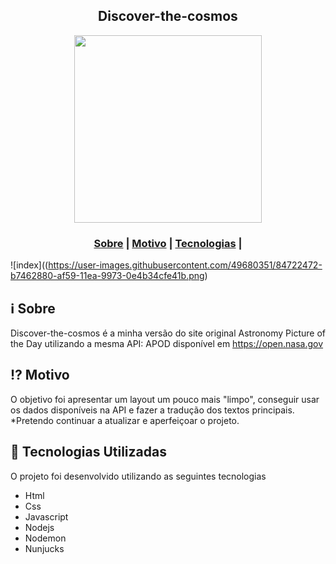 <h2 align="center">
Discover-the-cosmos
</h2>

<p align="center"> 

<img src="https://user-images.githubusercontent.com/49680351/84722412-86fe8a00-af59-11ea-90c6-9bc3edd8b4b4.png" width="300" heigth="300">

</p>

<h3 align="center">  
  <a href="#information_source-sobre">Sobre</a> |
  <a href="#interrobang-motivo">Motivo</a> | 
  <a href="#rocket-tecnologias-utilizadas">Tecnologias</a> | 
</h3>

![index]((https://user-images.githubusercontent.com/49680351/84722472-b7462880-af59-11ea-9973-0e4b34cfe41b.png)


## :information_source: Sobre

Discover-the-cosmos é a minha versão do site original Astronomy Picture of the Day utilizando a mesma API: APOD disponível em <a href="https://open.nasa.gov/">https://open.nasa.gov</a>

## :interrobang: Motivo

O objetivo foi apresentar um layout um pouco mais "limpo", conseguir usar os dados disponíveis na API e fazer a tradução dos textos principais.
*Pretendo continuar a atualizar e aperfeiçoar o projeto.

## :rocket: Tecnologias Utilizadas

O projeto foi desenvolvido utilizando as seguintes tecnologias

- Html
- Css
- Javascript
- Nodejs
- Nodemon
- Nunjucks
